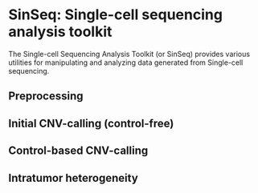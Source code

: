 SinSeq: Single-cell sequencing analysis toolkit
=======

The Single-cell Sequencing Analysis Toolkit (or SinSeq) provides various utilities for manipulating and analyzing data generated from Single-cell sequencing.


Preprocessing
-----------




Initial CNV-calling (control-free)
-----------



Control-based CNV-calling 
-----------




Intratumor heterogeneity
-----------

